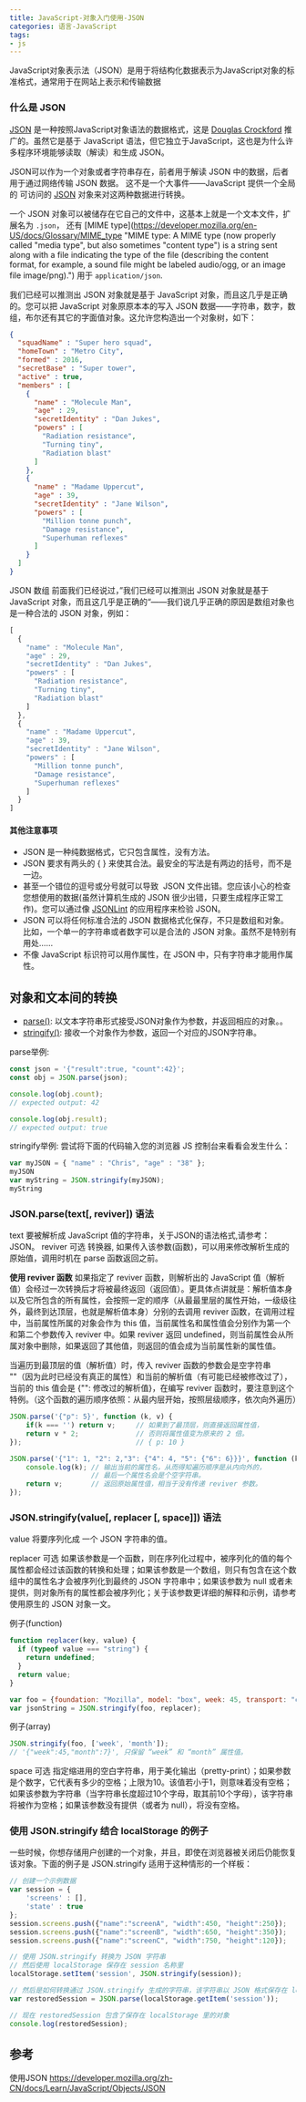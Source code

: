 ```yaml
---
title: JavaScript-对象入门使用-JSON
categories: 语言-JavaScript
tags:
- js
---
```


JavaScript对象表示法（JSON）是用于将结构化数据表示为JavaScript对象的标准格式，通常用于在网站上表示和传输数据

### 什么是 JSON

[JSON](https://developer.mozilla.org/en-US/docs/Glossary/JSON "JSON: JavaScript Object Notation (JSON) is a data-interchange format.  Although not a strict subset, JSON closely resembles a subset of JavaScript syntax. Though many programming languages support JSON, JSON is especially useful for JavaScript-based apps, including websites and browser extensions.") 是一种按照JavaScript对象语法的数据格式，这是 [Douglas Crockford](https://en.wikipedia.org/wiki/Douglas_Crockford) 推广的。虽然它是基于 JavaScript 语法，但它独立于JavaScript，这也是为什么许多程序环境能够读取（解读）和生成 JSON。

JSON可以作为一个对象或者字符串存在，前者用于解读 JSON 中的数据，后者用于通过网络传输 JSON 数据。 这不是一个大事件——JavaScript 提供一个全局的 可访问的 [JSON](https://developer.mozilla.org/en-US/docs/Web/JavaScript/Reference/Global_Objects/JSON) 对象来对这两种数据进行转换。

一个 JSON 对象可以被储存在它自己的文件中，这基本上就是一个文本文件，扩展名为 `.json`， 还有 [MIME type](https://developer.mozilla.org/en-US/docs/Glossary/MIME_type "MIME type: A MIME type (now properly called "media type", but also sometimes "content type") is a string sent along with a file indicating the type of the file (describing the content format, for example, a sound file might be labeled audio/ogg, or an image file image/png).") 用于 `application/json`.

我们已经可以推测出 JSON 对象就是基于 JavaScript 对象，而且这几乎是正确的。您可以把 JavaScript 对象原原本本的写入 JSON 数据——字符串，数字，数组，布尔还有其它的字面值对象。这允许您构造出一个对象树，如下：

```json
{
  "squadName" : "Super hero squad",
  "homeTown" : "Metro City",
  "formed" : 2016,
  "secretBase" : "Super tower",
  "active" : true,
  "members" : [
    {
      "name" : "Molecule Man",
      "age" : 29,
      "secretIdentity" : "Dan Jukes",
      "powers" : [
        "Radiation resistance",
        "Turning tiny",
        "Radiation blast"
      ]
    },
    {
      "name" : "Madame Uppercut",
      "age" : 39,
      "secretIdentity" : "Jane Wilson",
      "powers" : [
        "Million tonne punch",
        "Damage resistance",
        "Superhuman reflexes"
      ]
    }
  ]
}
```

JSON 数组
前面我们已经说过，”我们已经可以推测出 JSON 对象就是基于 JavaScript 对象，而且这几乎是正确的“——我们说几乎正确的原因是数组对象也是一种合法的 JSON 对象，例如：

```js
[
  {
    "name" : "Molecule Man",
    "age" : 29,
    "secretIdentity" : "Dan Jukes",
    "powers" : [
      "Radiation resistance",
      "Turning tiny",
      "Radiation blast"
    ]
  },
  {
    "name" : "Madame Uppercut",
    "age" : 39,
    "secretIdentity" : "Jane Wilson",
    "powers" : [
      "Million tonne punch",
      "Damage resistance",
      "Superhuman reflexes"
    ]
  }
]
```

#### 其他注意事项

*   JSON 是一种纯数据格式，它只包含属性，没有方法。
*   JSON 要求有两头的 { } 来使其合法。最安全的写法是有两边的括号，而不是一边。
*   甚至一个错位的逗号或分号就可以导致  JSON 文件出错。您应该小心的检查您想使用的数据(虽然计算机生成的 JSON 很少出错，只要生成程序正常工作)。您可以通过像 [JSONLint](http://jsonlint.com/) 的应用程序来检验 JSON。
*   JSON 可以将任何标准合法的 JSON 数据格式化保存，不只是数组和对象。比如，一个单一的字符串或者数字可以是合法的 JSON 对象。虽然不是特别有用处……
*   不像 JavaScript 标识符可以用作属性，在 JSON 中，只有字符串才能用作属性。

## 对象和文本间的转换

*   [parse()](https://developer.mozilla.org/en-US/docs/Web/JavaScript/Reference/Global_Objects/JSON/parse): 以文本字符串形式接受JSON对象作为参数，并返回相应的对象。。
*   [stringify()](https://developer.mozilla.org/en-US/docs/Web/JavaScript/Reference/Global_Objects/JSON/stringify): 接收一个对象作为参数，返回一个对应的JSON字符串。

parse举例:

```js
const json = '{"result":true, "count":42}';
const obj = JSON.parse(json);

console.log(obj.count);
// expected output: 42

console.log(obj.result);
// expected output: true

```

stringify举例:
尝试将下面的代码输入您的浏览器 JS 控制台来看看会发生什么：

```js
var myJSON = { "name" : "Chris", "age" : "38" };
myJSON
var myString = JSON.stringify(myJSON);
myString
```

### JSON.parse(text[, reviver]) 语法

text
要被解析成 JavaScript 值的字符串，关于JSON的语法格式,请参考：JSON。
reviver 可选
转换器, 如果传入该参数(函数)，可以用来修改解析生成的原始值，调用时机在 parse 函数返回之前。

**使用 reviver 函数**
如果指定了 reviver 函数，则解析出的 JavaScript 值（解析值）会经过一次转换后才将被最终返回（返回值）。更具体点讲就是：解析值本身以及它所包含的所有属性，会按照一定的顺序（从最最里层的属性开始，一级级往外，最终到达顶层，也就是解析值本身）分别的去调用 reviver 函数，在调用过程中，当前属性所属的对象会作为 this 值，当前属性名和属性值会分别作为第一个和第二个参数传入 reviver 中。如果 reviver 返回 undefined，则当前属性会从所属对象中删除，如果返回了其他值，则返回的值会成为当前属性新的属性值。

当遍历到最顶层的值（解析值）时，传入 reviver 函数的参数会是空字符串 ""（因为此时已经没有真正的属性）和当前的解析值（有可能已经被修改过了），当前的 this 值会是 {"": 修改过的解析值}，在编写 reviver 函数时，要注意到这个特例。（这个函数的遍历顺序依照：从最内层开始，按照层级顺序，依次向外遍历）

```js
JSON.parse('{"p": 5}', function (k, v) {
    if(k === '') return v;     // 如果到了最顶层，则直接返回属性值，
    return v * 2;              // 否则将属性值变为原来的 2 倍。
});                            // { p: 10 }

JSON.parse('{"1": 1, "2": 2,"3": {"4": 4, "5": {"6": 6}}}', function (k, v) {
    console.log(k); // 输出当前的属性名，从而得知遍历顺序是从内向外的，
                    // 最后一个属性名会是个空字符串。
    return v;       // 返回原始属性值，相当于没有传递 reviver 参数。
});
```

### JSON.stringify(value[, replacer [, space]]) 语法

value
将要序列化成 一个 JSON 字符串的值。

replacer 可选
如果该参数是一个函数，则在序列化过程中，被序列化的值的每个属性都会经过该函数的转换和处理；如果该参数是一个数组，则只有包含在这个数组中的属性名才会被序列化到最终的 JSON 字符串中；如果该参数为 null 或者未提供，则对象所有的属性都会被序列化；关于该参数更详细的解释和示例，请参考使用原生的 JSON 对象一文。

例子(function)

```js
function replacer(key, value) {
  if (typeof value === "string") {
    return undefined;
  }
  return value;
}

var foo = {foundation: "Mozilla", model: "box", week: 45, transport: "car", month: 7};
var jsonString = JSON.stringify(foo, replacer);
```

例子(array)

```js
JSON.stringify(foo, ['week', 'month']);
// '{"week":45,"month":7}', 只保留 “week” 和 “month” 属性值。
```

space 可选
指定缩进用的空白字符串，用于美化输出（pretty-print）；如果参数是个数字，它代表有多少的空格；上限为10。该值若小于1，则意味着没有空格；如果该参数为字符串（当字符串长度超过10个字母，取其前10个字母），该字符串将被作为空格；如果该参数没有提供（或者为 null），将没有空格。

### 使用 JSON.stringify 结合 localStorage 的例子

一些时候，你想存储用户创建的一个对象，并且，即使在浏览器被关闭后仍能恢复该对象。下面的例子是 JSON.stringify 适用于这种情形的一个样板：

```js
// 创建一个示例数据
var session = {
    'screens' : [],
    'state' : true
};
session.screens.push({"name":"screenA", "width":450, "height":250});
session.screens.push({"name":"screenB", "width":650, "height":350});
session.screens.push({"name":"screenC", "width":750, "height":120});

// 使用 JSON.stringify 转换为 JSON 字符串
// 然后使用 localStorage 保存在 session 名称里
localStorage.setItem('session', JSON.stringify(session));

// 然后是如何转换通过 JSON.stringify 生成的字符串，该字符串以 JSON 格式保存在 localStorage 里
var restoredSession = JSON.parse(localStorage.getItem('session'));

// 现在 restoredSession 包含了保存在 localStorage 里的对象
console.log(restoredSession);
```

## 参考

使用JSON
<https://developer.mozilla.org/zh-CN/docs/Learn/JavaScript/Objects/JSON>
